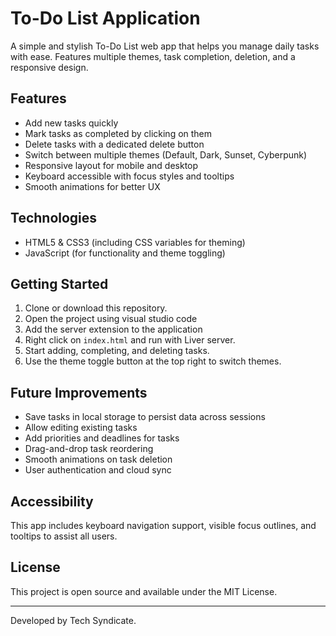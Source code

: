 # To-Do List Application

A simple and stylish To-Do List web app that helps you manage daily tasks with ease. Features multiple themes, task completion, deletion, and a responsive design.

## Features

- Add new tasks quickly
- Mark tasks as completed by clicking on them
- Delete tasks with a dedicated delete button
- Switch between multiple themes (Default, Dark, Sunset, Cyberpunk)
- Responsive layout for mobile and desktop
- Keyboard accessible with focus styles and tooltips
- Smooth animations for better UX

## Technologies

- HTML5 & CSS3 (including CSS variables for theming)
- JavaScript (for functionality and theme toggling)

## Getting Started

1. Clone or download this repository.
2. Open the project using visual studio code
3. Add the server extension to the application
4. Right click on `index.html` and run with Liver server.
5. Start adding, completing, and deleting tasks.
6. Use the theme toggle button at the top right to switch themes.

## Future Improvements

- Save tasks in local storage to persist data across sessions
- Allow editing existing tasks
- Add priorities and deadlines for tasks
- Drag-and-drop task reordering
- Smooth animations on task deletion
- User authentication and cloud sync

## Accessibility

This app includes keyboard navigation support, visible focus outlines, and tooltips to assist all users.

## License

This project is open source and available under the MIT License.

---

Developed by Tech Syndicate.

